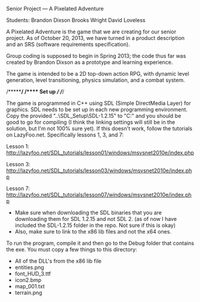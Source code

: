 Senior Project — A Pixelated Adventure

Students:
Brandon Dixson
Brooks Wright
David Loveless

A Pixelated Adventure is the game that we are creating for our senior project. As of October 20, 2013, we have 
turned in a product description and an SRS (software requirements specification).

Group coding is supposed to begin in Spring 2013; the code thus far was created by Brandon Dixson as a prototype
and learning experience.

The game is intended to be a 2D top-down action RPG, with dynamic level generation, level transitioning, 
physics simulation, and a combat system.

/*****************/
/**** Set up *****/
/*****************/

The game is programmed in C++ using SDL (Simple DirectMedia Layer) for graphics. SDL needs to be set up in
each new programming environment. Copy the provided "..\SDL_Setup\SDL-1.2.15" to "C:\" and you should be good to go
for compiling (I think the linking settings will still be in the solution, but I'm not 100% sure yet).
If this doesn't work, follow the tutorials on LazyFoo.net. Specifically lessons 1, 3, and 7:

Lesson 1:
http://lazyfoo.net/SDL_tutorials/lesson01/windows/msvsnet2010e/index.php

Lesson 3:
http://lazyfoo.net/SDL_tutorials/lesson03/windows/msvsnet2010e/index.php

Lesson 7:
http://lazyfoo.net/SDL_tutorials/lesson07/windows/msvsnet2010e/index.php

* Make sure when downloading the SDL binaries that you are downloading them for SDL 1.2.15 and not SDL 2.
  (as of now I have included the SDL-1.2.15 folder in the repo. Not sure if this is okay)
* Also, make sure to link to the x86 lib files and not the x64 ones.

To run the program, compile it and then go to the Debug folder that contains the exe. You must copy a few things
to this directory:
* All of the DLL's from the x86 lib file
* entities.png
* font_HUD_3.ttf
* icon2.bmp
* map_001.txt
* terrain.png
